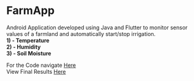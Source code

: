 # FarmApp
Android Application developed using Java and Flutter to monitor sensor values of a farmland and automatically start/stop irrigation. <br>
<b>1) - Temperature </b> <br>
<b>2) - Humidity </b> <br>
<b>3) - Soil Moisture </b> <br>

For the Code navigate <a href = "https://github.com/advikmaniar/FarmApp/tree/master/lib"> Here </a><br>
View Final Results <a href = "https://github.com/advikmaniar/FarmApp/tree/master/App%20screenshots"> Here </a>



